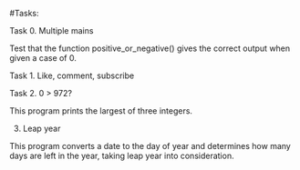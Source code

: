 #Tasks:

Task 0. Multiple mains

Test that the function positive_or_negative() gives the correct output when given a case of 0.

Task 1. Like, comment, subscribe


Task 2. 0 > 972?

This program prints the largest of three integers.

3. Leap year

This program converts a date to the day of year and determines how many days are left in the year, taking leap year into consideration.
